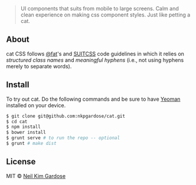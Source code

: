 > UI components that suits from mobile to large screens. Calm and clean experience on making css component styles. Just like petting a cat.
## About
cat CSS follows [@fat](https://github.com/fat)'s and [SUITCSS](https://github.com/suitcss/suit/blob/master/doc/naming-conventions.md) code guidelines in which it relies on *structured class names* and *meaningful hyphens* (i.e., not using hyphens merely to separate words).
## Install
To try out cat. Do the following commands and be sure to have [Yeoman](http://yeoman.io/) installed on your device.
```sh
$ git clone git@github.com:nkpgardose/cat.git
$ cd cat
$ npm install
$ bower install
$ grunt serve # to run the repo -- optional
$ grunt # make dist
```

## License

MIT © [Neil Kim Gardose](https://github.com/nkpgardose)
